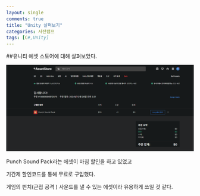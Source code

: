 ```yaml
---
layout: single
comments: true
title: "Unity 살펴보기"
categories: 사전캠프
tags: [C#,Unity]
---
```


##유니티 에셋 스토어에 대해 살펴보았다.


![test](../images/2024-12-26-first/test-1735196907815-8.png)



Punch Sound Pack라는 에셋이 마침 할인을 하고 있었고

기간제 할인코드를 통해 무료로 구입했다.

게임의 펀치(근접 공격 ) 사운드를 낼 수 있는 에셋이라 유용하게 쓰일 것 같다.





